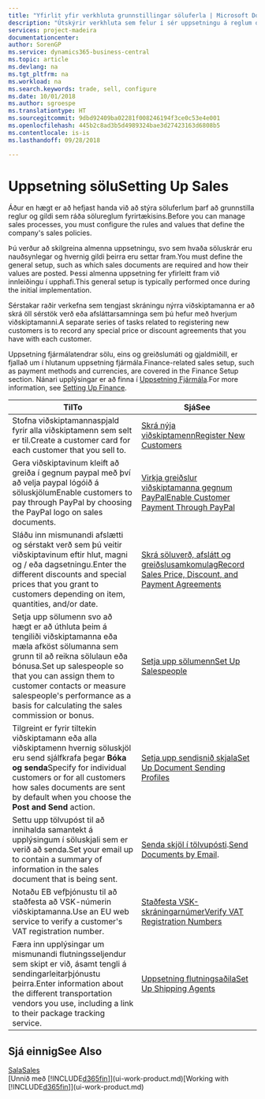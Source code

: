 ```yaml
---
title: "Yfirlit yfir verkhluta grunnstillingar söluferla | Microsoft Docs"
description: "Útskýrir verkhluta sem felur í sér uppsetningu á reglum og gildum til skilgreiningar á sölustefnu og söluferlum."
services: project-madeira
documentationcenter: 
author: SorenGP
ms.service: dynamics365-business-central
ms.topic: article
ms.devlang: na
ms.tgt_pltfrm: na
ms.workload: na
ms.search.keywords: trade, sell, configure
ms.date: 10/01/2018
ms.author: sgroespe
ms.translationtype: HT
ms.sourcegitcommit: 9dbd92409ba02281f008246194f3ce0c53e4e001
ms.openlocfilehash: 445b2c8ad3b5d4989324bae3d27423163d6808b5
ms.contentlocale: is-is
ms.lasthandoff: 09/28/2018

---
```

# <a name="setting-up-sales"></a><span data-ttu-id="aeb5c-103">Uppsetning sölu</span><span class="sxs-lookup"><span data-stu-id="aeb5c-103">Setting Up Sales</span></span>
<span data-ttu-id="aeb5c-104">Áður en hægt er að hefjast handa við að stýra söluferlum þarf að grunnstilla reglur og gildi sem ráða sölureglum fyrirtækisins.</span><span class="sxs-lookup"><span data-stu-id="aeb5c-104">Before you can manage sales processes, you must configure the rules and values that define the company's sales policies.</span></span>

<span data-ttu-id="aeb5c-105">Þú verður að skilgreina almenna uppsetningu, svo sem hvaða söluskrár eru nauðsynlegar og hvernig gildi þeirra eru settar fram.</span><span class="sxs-lookup"><span data-stu-id="aeb5c-105">You must define the general setup, such as which sales documents are required and how their values are posted.</span></span> <span data-ttu-id="aeb5c-106">Þessi almenna uppsetning fer yfirleitt fram við innleiðingu í upphafi.</span><span class="sxs-lookup"><span data-stu-id="aeb5c-106">This general setup is typically performed once during the initial implementation.</span></span>

<span data-ttu-id="aeb5c-107">Sérstakar raðir verkefna sem tengjast skráningu nýrra viðskiptamanna er að skrá öll sérstök verð eða afsláttarsamninga sem þú hefur með hverjum viðskiptamanni.</span><span class="sxs-lookup"><span data-stu-id="aeb5c-107">A separate series of tasks related to registering new customers is to record any special price or discount agreements that you have with each customer.</span></span>

<span data-ttu-id="aeb5c-108">Uppsetning fjármálatendrar sölu, eins og greiðslumáti og gjaldmiðill, er fjallað um í hlutanum uppsetning fjármála.</span><span class="sxs-lookup"><span data-stu-id="aeb5c-108">Finance-related sales setup, such as payment methods and currencies, are covered in the Finance Setup section.</span></span> <span data-ttu-id="aeb5c-109">Nánari upplýsingar er að finna í [Uppsetning Fjármála](finance-setup-finance.md).</span><span class="sxs-lookup"><span data-stu-id="aeb5c-109">For more information, see [Setting Up Finance](finance-setup-finance.md).</span></span>

| <span data-ttu-id="aeb5c-110">Til</span><span class="sxs-lookup"><span data-stu-id="aeb5c-110">To</span></span> | <span data-ttu-id="aeb5c-111">Sjá</span><span class="sxs-lookup"><span data-stu-id="aeb5c-111">See</span></span> |
| --- | --- |
| <span data-ttu-id="aeb5c-112">Stofna viðskiptamannaspjald fyrir alla viðskiptamenn sem selt er til.</span><span class="sxs-lookup"><span data-stu-id="aeb5c-112">Create a customer card for each customer that you sell to.</span></span> |[<span data-ttu-id="aeb5c-113">Skrá nýja viðskiptamenn</span><span class="sxs-lookup"><span data-stu-id="aeb5c-113">Register New Customers</span></span>](sales-how-register-new-customers.md) |
| <span data-ttu-id="aeb5c-114">Gera viðskiptavinum kleift að greiða í gegnum paypal með því að velja paypal lógóið á söluskjölum</span><span class="sxs-lookup"><span data-stu-id="aeb5c-114">Enable customers to pay through PayPal by choosing the PayPal logo on sales documents.</span></span> |[<span data-ttu-id="aeb5c-115">Virkja greiðslur viðskiptamanna gegnum PayPal</span><span class="sxs-lookup"><span data-stu-id="aeb5c-115">Enable Customer Payment Through PayPal</span></span>](sales-how-enable-payment-service-extensions.md) |
| <span data-ttu-id="aeb5c-116">Sláðu inn mismunandi afslætti og sérstakt verð sem þú veitir viðskiptavinum eftir hlut, magni og / eða dagsetningu.</span><span class="sxs-lookup"><span data-stu-id="aeb5c-116">Enter the different discounts and special prices that you grant to customers depending on item, quantities, and/or date.</span></span> |[<span data-ttu-id="aeb5c-117">Skrá söluverð, afslátt og greiðslusamkomulag</span><span class="sxs-lookup"><span data-stu-id="aeb5c-117">Record Sales Price, Discount, and Payment Agreements</span></span>](sales-how-record-sales-price-discount-payment-agreements.md) |
| <span data-ttu-id="aeb5c-118">Setja upp sölumenn svo að hægt er að úthluta þeim á tengiliði viðskiptamanna eða mæla afköst sölumanna sem grunn til að reikna sölulaun eða bónusa.</span><span class="sxs-lookup"><span data-stu-id="aeb5c-118">Set up salespeople so that you can assign them to customer contacts or measure salespeople's performance as a basis for calculating the sales commission or bonus.</span></span> |[<span data-ttu-id="aeb5c-119">Setja upp sölumenn</span><span class="sxs-lookup"><span data-stu-id="aeb5c-119">Set Up Salespeople</span></span>](sales-how-setup-salespeople.md) |
| <span data-ttu-id="aeb5c-120">Tilgreint er fyrir tiltekin viðskiptamann eða alla viðskiptamenn hvernig söluskjöl eru send sjálfkrafa þegar **Bóka og senda**</span><span class="sxs-lookup"><span data-stu-id="aeb5c-120">Specify for individual customers or for all customers how sales documents are sent by default when you choose the **Post and Send** action.</span></span> |[<span data-ttu-id="aeb5c-121">Setja upp sendisnið skjala</span><span class="sxs-lookup"><span data-stu-id="aeb5c-121">Set Up Document Sending Profiles</span></span>](sales-how-setup-document-send-profiles.md) |
| <span data-ttu-id="aeb5c-122">Settu upp tölvupóst til að innihalda samantekt á upplýsingum í söluskjali sem er verið að senda.</span><span class="sxs-lookup"><span data-stu-id="aeb5c-122">Set your email up to contain a summary of information in the sales document that is being sent.</span></span> |<span data-ttu-id="aeb5c-123">[Senda skjöl í tölvupósti](ui-how-send-documents-email.md).</span><span class="sxs-lookup"><span data-stu-id="aeb5c-123">[Send Documents by Email](ui-how-send-documents-email.md).</span></span> |
|<span data-ttu-id="aeb5c-124">Notaðu EB vefþjónustu til að staðfesta að VSK-númerin viðskiptamanna.</span><span class="sxs-lookup"><span data-stu-id="aeb5c-124">Use an EU web service to verify a customer's VAT registration number.</span></span>|[<span data-ttu-id="aeb5c-125">Staðfesta VSK-skráningarnúmer</span><span class="sxs-lookup"><span data-stu-id="aeb5c-125">Verify VAT Registration Numbers</span></span>](finance-setup-vat.md)|
|<span data-ttu-id="aeb5c-126">Færa inn upplýsingar um mismunandi flutningsseljendur sem skipt er við, ásamt tengli á sendingarleitarþjónustu þeirra.</span><span class="sxs-lookup"><span data-stu-id="aeb5c-126">Enter information about the different transportation vendors you use, including a link to their package tracking service.</span></span>|[<span data-ttu-id="aeb5c-127">Uppsetning flutningsaðila</span><span class="sxs-lookup"><span data-stu-id="aeb5c-127">Set Up Shipping Agents</span></span>](sales-how-to-set-up-shipping-agents.md)|

## <a name="see-also"></a><span data-ttu-id="aeb5c-128">Sjá einnig</span><span class="sxs-lookup"><span data-stu-id="aeb5c-128">See Also</span></span>
[<span data-ttu-id="aeb5c-129">Sala</span><span class="sxs-lookup"><span data-stu-id="aeb5c-129">Sales</span></span>](sales-manage-sales.md)  
<span data-ttu-id="aeb5c-130">[Unnið með [!INCLUDE[d365fin](includes/d365fin_md.md)]](ui-work-product.md)</span><span class="sxs-lookup"><span data-stu-id="aeb5c-130">[Working with [!INCLUDE[d365fin](includes/d365fin_md.md)]](ui-work-product.md)</span></span>


